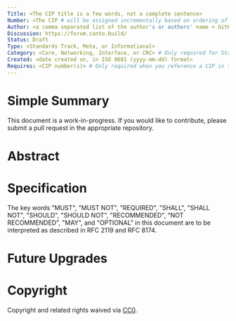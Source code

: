 ```yaml
---
Title: <The CIP title is a few words, not a complete sentence>
Number: <The CIP # will be assigned incrementally based on ordering of new CIPs>
Author: <a comma separated list of the author's or authors' name + GitHub username (in parenthesis), or name and email (in angle brackets).  Example, FirstName LastName (@GitHubUsername), FirstName LastName <foo@bar.com>, FirstName (@GitHubUsername) and GitHubUsername (@GitHubUsername)>
Discussion: https://forum.canto.build/
Status: Draft
Type: <Standards Track, Meta, or Informational>
Category: <Core, Networking, Interface, or CRC> # Only required for Standards Track. Otherwise, remove this field.
Created: <date created on, in ISO 8601 (yyyy-mm-dd) format>
Requires: <CIP number(s)> # Only required when you reference a CIP in the `Specification` section. Otherwise, remove this field.
---
```


<!--
  READ EIP-1 (https://eips.ethereum.org/EIPS/eip-1) BEFORE USING THIS TEMPLATE! Terms not otherwise defined herein shall be incorporated from EIP-1 by reference.

  This is the suggested template for new CIPs. After you have filled in the requisite fields, please delete these comments.

  The title should be 44 characters or less. It should not repeat the CIP number in title, irrespective of the category.

  TODO: Remove this comment before submitting
-->

# Simple Summary

<!--
  The Simple Summary is a multi-sentence (short paragraph) user summary. This should be a brief justification for the CIP.

  TODO: Remove this comment before submitting
-->

This document is a work-in-progress. If you would like to contribute, please submit a pull request in the appropriate repository.

# Abstract

<!--
  The Abstract is a multi-sentence (short paragraph) technical summary. This should be a very terse and human-readable version of the specification section. Someone should be able to read only the abstract to get the gist of what this specification does.

  TODO: Remove this comment before submitting
-->

# Specification

<!--
  The Specification section should describe the syntax and semantics of any new feature. The specification should be detailed enough to allow competing, interoperable implementations for any of the current Ethereum or Canto platforms (besu, erigon, ethereumjs, go-ethereum, nethermind, or others).

  It is recommended to follow RFC 2119 and RFC 8170. Do not remove the key word definitions if RFC 2119 and RFC 8170 are followed.

  TODO: Remove this comment before submitting
-->

The key words "MUST", "MUST NOT", "REQUIRED", "SHALL", "SHALL NOT", "SHOULD", "SHOULD NOT", "RECOMMENDED", "NOT RECOMMENDED", "MAY", and "OPTIONAL" in this document are to be interpreted as described in RFC 2119 and RFC 8174.

# Future Upgrades

<!--
  The Future Upgrades section should describe any contemplated changes to the CIP or related implementations.

  TODO: Remove this comment before submitting
-->

# Copyright

Copyright and related rights waived via [CC0](./LICENSE.md).
